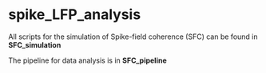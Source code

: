 # spike_LFP_analysis

All scripts for the simulation of Spike-field coherence (SFC) can be found in **SFC_simulation**  

The pipeline for data analysis is in **SFC_pipeline**  
